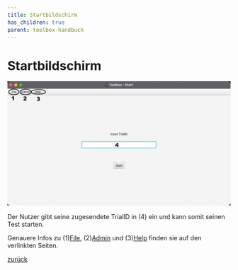 ```yaml
---
title: Startbildschirm
has_children: true
parent: toolbox-handbuch
---
```

# Startbildschirm

![Home](resources/ToolBoxHome.png)

Der Nutzer gibt seine zugesendete TrialID in (4) ein und kann somit seinen Test starten.

Genauere Infos zu (1)[File](home-file.md), (2)[Admin](home-admin.md) und (3)[Help](home-help.md) finden sie auf den verlinkten Seiten.

[zurück](toolbox.md)